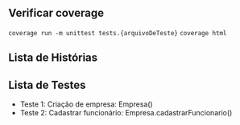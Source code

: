 ## Verificar coverage

`coverage run -m unittest tests.{arquivoDeTeste}`
`coverage html`

## Lista de Histórias

## Lista de Testes

- Teste 1: Criação de empresa: Empresa()
- Teste 2: Cadastrar funcionário: Empresa.cadastrarFuncionario()
